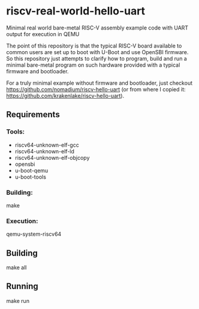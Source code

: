 # riscv-real-world-hello-uart
Minimal real world bare-metal RISC-V assembly example code with UART output for execution in QEMU

The point of this repository is that the typical RISC-V board available to common users
are set up to boot with U-Boot and use OpenSBI firmware. So this repository just attempts to
clarify how to program, build and run a minimal bare-metal program on such hardware provided
with a typical firmware and bootloader.

For a truly minimal example without firmware and bootloader, just checkout https://github.com/nomadium/riscv-hello-uart (or from where I copied it: https://github.com/krakenlake/riscv-hello-uart).

## Requirements
### Tools:
- riscv64-unknown-elf-gcc
- riscv64-unknown-elf-ld
- riscv64-unknown-elf-objcopy
- opensbi
- u-boot-qemu
- u-boot-tools


### Building:
make

### Execution:
qemu-system-riscv64

## Building
make all

## Running
make run
